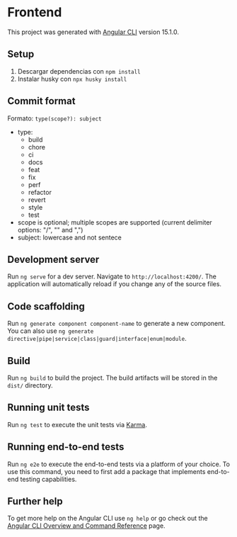 # Frontend

This project was generated with [Angular CLI](https://github.com/angular/angular-cli) version 15.1.0.

## Setup
1. Descargar dependencias con `npm install`
2. Instalar husky con `npx husky install`

## Commit format
Formato: `type(scope?): subject`
- type: 
    - build
    - chore
    - ci
    - docs
    - feat
    - fix
    - perf
    - refactor
    - revert
    - style
    - test
- scope is optional; multiple scopes are supported (current delimiter options: "/", "\" and ",")
- subject: lowercase and not sentece

## Development server

Run `ng serve` for a dev server. Navigate to `http://localhost:4200/`. The application will automatically reload if you change any of the source files.

## Code scaffolding

Run `ng generate component component-name` to generate a new component. You can also use `ng generate directive|pipe|service|class|guard|interface|enum|module`.

## Build

Run `ng build` to build the project. The build artifacts will be stored in the `dist/` directory.

## Running unit tests

Run `ng test` to execute the unit tests via [Karma](https://karma-runner.github.io).

## Running end-to-end tests

Run `ng e2e` to execute the end-to-end tests via a platform of your choice. To use this command, you need to first add a package that implements end-to-end testing capabilities.

## Further help

To get more help on the Angular CLI use `ng help` or go check out the [Angular CLI Overview and Command Reference](https://angular.io/cli) page.
